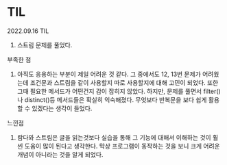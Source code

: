 # TIL

2022.09.16 TIL
1) 스트림 문제를 풀었다.

부족한 점
1) 아직도 응용하는 부분이 제일 어려운 것 같다. 그 중에서도 12, 13번
문제가 어려웠는데 조건문과 스트림을 같이 사용할지 따로 사용할지에 대해 고민이 되었다.
또한 그때 필요한 메서드가 어떤건지 감이 잡히지 않았다. 
하지만, 문제를 풀면서 filter()나 distinct()등 메서드들은 확실히 익숙해졌다.
무엇보다 반복문을 보다 쉽게 활용할 수 있겠다는 생각이 들었다.

느낀점
1) 람다와 스트림은 글을 읽는것보다 실습을 통해 그 기능에 대해서 이해하는 것이 훨씬 
도움이 많이 된다고 생각한다. 막상 프로그램이 동작하는 것을 보니 크게 어려운 개념이
아니라는 것을 알게 되었다.